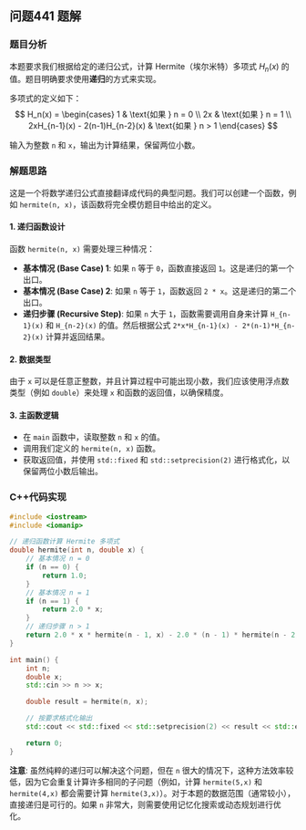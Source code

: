 ## 问题441 题解

### 题目分析

本题要求我们根据给定的递归公式，计算 Hermite（埃尔米特）多项式 $H_n(x)$ 的值。题目明确要求使用**递归**的方式来实现。

多项式的定义如下：
$$
H_n(x) = 
\begin{cases} 
1 & \text{如果 } n = 0 \\
2x & \text{如果 } n = 1 \\
2xH_{n-1}(x) - 2(n-1)H_{n-2}(x) & \text{如果 } n > 1
\end{cases}
$$

输入为整数 `n` 和 `x`，输出为计算结果，保留两位小数。

### 解题思路

这是一个将数学递归公式直接翻译成代码的典型问题。我们可以创建一个函数，例如 `hermite(n, x)`，该函数将完全模仿题目中给出的定义。

#### 1. 递归函数设计

函数 `hermite(n, x)` 需要处理三种情况：

-   **基本情况 (Base Case) 1**: 如果 `n` 等于 `0`，函数直接返回 `1`。这是递归的第一个出口。
-   **基本情况 (Base Case) 2**: 如果 `n` 等于 `1`，函数返回 `2 * x`。这是递归的第二个出口。
-   **递归步骤 (Recursive Step)**: 如果 `n` 大于 `1`，函数需要调用自身来计算 `H_{n-1}(x)` 和 `H_{n-2}(x)` 的值。然后根据公式 `2*x*H_{n-1}(x) - 2*(n-1)*H_{n-2}(x)` 计算并返回结果。

#### 2. 数据类型

由于 `x` 可以是任意正整数，并且计算过程中可能出现小数，我们应该使用浮点数类型（例如 `double`）来处理 `x` 和函数的返回值，以确保精度。

#### 3. 主函数逻辑

-   在 `main` 函数中，读取整数 `n` 和 `x` 的值。
-   调用我们定义的 `hermite(n, x)` 函数。
-   获取返回值，并使用 `std::fixed` 和 `std::setprecision(2)` 进行格式化，以保留两位小数后输出。

### C++代码实现

```cpp
#include <iostream>
#include <iomanip>

// 递归函数计算 Hermite 多项式
double hermite(int n, double x) {
    // 基本情况 n = 0
    if (n == 0) {
        return 1.0;
    }
    // 基本情况 n = 1
    if (n == 1) {
        return 2.0 * x;
    }
    // 递归步骤 n > 1
    return 2.0 * x * hermite(n - 1, x) - 2.0 * (n - 1) * hermite(n - 2, x);
}

int main() {
    int n;
    double x;
    std::cin >> n >> x;

    double result = hermite(n, x);

    // 按要求格式化输出
    std::cout << std::fixed << std::setprecision(2) << result << std::endl;

    return 0;
}
```

**注意**: 虽然纯粹的递归可以解决这个问题，但在 `n` 很大的情况下，这种方法效率较低，因为它会重复计算许多相同的子问题（例如，计算 `hermite(5,x)` 和 `hermite(4,x)` 都会需要计算 `hermite(3,x)`）。对于本题的数据范围（通常较小），直接递归是可行的。如果 `n` 非常大，则需要使用记忆化搜索或动态规划进行优化。
